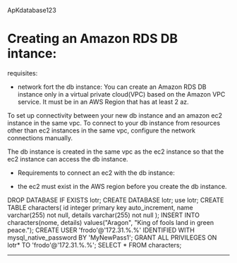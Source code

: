 ApKdatabase123

# Creating an Amazon RDS DB intance:

requisites:

- network fort the db instance: You can create an Amazon RDS DB instance only in a virtual private cloud(VPC) based on the Amazon VPC service. It must be in an AWS Region that has at least 2 az.

To set up connectivity between your new db instance and an amazon ec2 instance in the same vpc. To connect to your db instance from resources other than ec2 instances in the same vpc, configure the network connections manually.

The db instance is created in the same vpc as the ec2 instance so that the ec2 instance can access the db instance.

- Requirements to connect an ec2 with the db instance:

- the ec2 must exist in the AWS region before you create the db instance.

DROP DATABASE IF EXISTS lotr;
CREATE DATABASE lotr;
use lotr;
CREATE TABLE characters(
id integer primary key auto_increment,
name varchar(255) not null,
details varchar(255) not null
);
INSERT INTO characters(nome, details) values("Aragon", "King of fools land in green peace.");
CREATE USER 'frodo'@'172.31.%.%' IDENTIFIED WITH mysql_native_password BY 'MyNewPass1';
GRANT ALL PRIVILEGES ON lotr* TO 'frodo'@'172.31.%.%';
SELECT * FROM characters;

---
